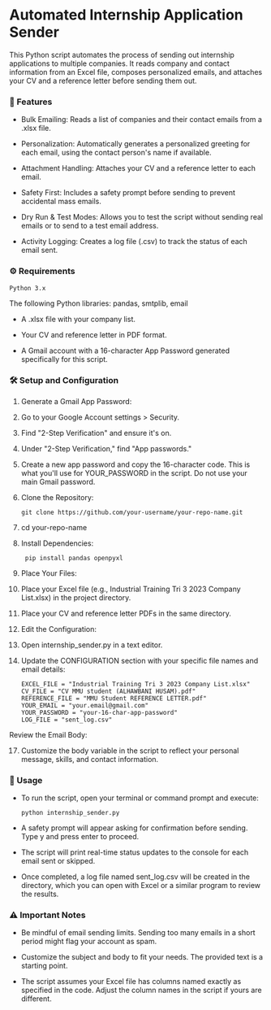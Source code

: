 # Automated Internship Application Sender
This Python script automates the process of sending out internship applications to multiple companies. It reads company and contact information from an Excel file, composes personalized emails, and attaches your CV and a reference letter before sending them out.

### 🚀 Features
+ Bulk Emailing: Reads a list of companies and their contact emails from a .xlsx file.

+ Personalization: Automatically generates a personalized greeting for each email, using the contact person's name if available.

+ Attachment Handling: Attaches your CV and a reference letter to each email.

+ Safety First: Includes a safety prompt before sending to prevent accidental mass emails.

+ Dry Run & Test Modes: Allows you to test the script without sending real emails or to send to a test email address.

+ Activity Logging: Creates a log file (.csv) to track the status of each email sent.

### ⚙️ Requirements
    Python 3.x

The following Python libraries: pandas, smtplib, email

+ A .xlsx file with your company list.

+ Your CV and reference letter in PDF format.

+ A Gmail account with a 16-character App Password generated specifically for this script.

### 🛠️ Setup and Configuration
1. Generate a Gmail App Password:

2. Go to your Google Account settings > Security.

3. Find "2-Step Verification" and ensure it's on.

4. Under "2-Step Verification," find "App passwords."

5. Create a new app password and copy the 16-character code. This is what you'll use for YOUR_PASSWORD in the script. Do not use your main Gmail password.

6. Clone the Repository:

       git clone https://github.com/your-username/your-repo-name.git
7. cd your-repo-name

8. Install Dependencies:

        pip install pandas openpyxl

9. Place Your Files:

10. Place your Excel file (e.g., Industrial Training Tri 3 2023 Company List.xlsx) in the project directory.

11. Place your CV and reference letter PDFs in the same directory.

12. Edit the Configuration:

13. Open internship_sender.py in a text editor.

14. Update the CONFIGURATION section with your specific file names and email details:

        EXCEL_FILE = "Industrial Training Tri 3 2023 Company List.xlsx"
        CV_FILE = "CV MMU student (ALHAWBANI HUSAM).pdf"
        REFERENCE_FILE = "MMU Student REFERENCE LETTER.pdf"
        YOUR_EMAIL = "your.email@gmail.com"
        YOUR_PASSWORD = "your-16-char-app-password"
        LOG_FILE = "sent_log.csv"

Review the Email Body:

17. Customize the body variable in the script to reflect your personal message, skills, and contact information.

### 🚀 Usage
+ To run the script, open your terminal or command prompt and execute:

      python internship_sender.py

+ A safety prompt will appear asking for confirmation before sending. Type y and press enter to proceed.

+ The script will print real-time status updates to the console for each email sent or skipped.

+ Once completed, a log file named sent_log.csv will be created in the directory, which you can open with Excel or a similar program to review the results.

### ⚠️ Important Notes
+ Be mindful of email sending limits. Sending too many emails in a short period might flag your account as spam.

+ Customize the subject and body to fit your needs. The provided text is a starting point.

+ The script assumes your Excel file has columns named exactly as specified in the code. Adjust the column names in the script if yours are different.
